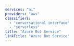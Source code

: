 ```yaml
---
services: "ai"
providers: "aws"
classifiers:
  - "conversational interface"
  - "serverless"
title: "Azure Bot Service"
linkTitle: "Azure Bot Service"
---
```


